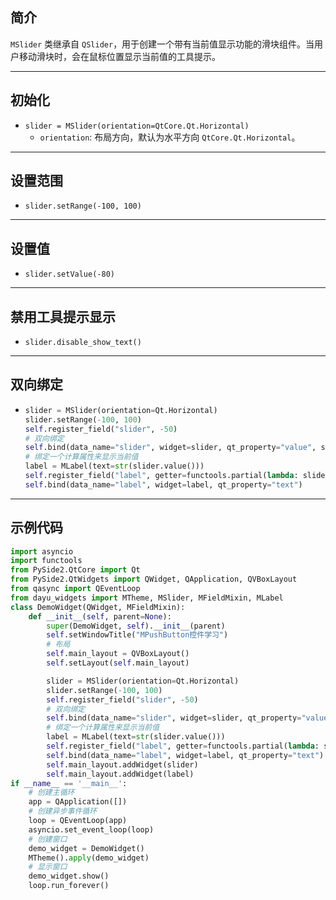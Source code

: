 ## 简介
`MSlider` 类继承自 `QSlider`，用于创建一个带有当前值显示功能的滑块组件。当用户移动滑块时，会在鼠标位置显示当前值的工具提示。
******
## 初始化
  - `slider = MSlider(orientation=QtCore.Qt.Horizontal)`
    - `orientation`: 布局方向，默认为水平方向 `QtCore.Qt.Horizontal`。
********
## 设置范围
  - `slider.setRange(-100, 100)`
******
## 设置值
  - `slider.setValue(-80)`
******
## 禁用工具提示显示
  - `slider.disable_show_text()`
******
## 双向绑定
  - ```python
    slider = MSlider(orientation=Qt.Horizontal)
    slider.setRange(-100, 100)
    self.register_field("slider", -50)
    # 双向绑定
    self.bind(data_name="slider", widget=slider, qt_property="value", signal="valueChanged", callback=None)
    # 绑定一个计算属性来显示当前值
    label = MLabel(text=str(slider.value()))
    self.register_field("label", getter=functools.partial(lambda: slider.value()))
    self.bind(data_name="label", widget=label, qt_property="text")
******
## 示例代码

```python
import asyncio
import functools
from PySide2.QtCore import Qt
from PySide2.QtWidgets import QWidget, QApplication, QVBoxLayout
from qasync import QEventLoop
from dayu_widgets import MTheme, MSlider, MFieldMixin, MLabel
class DemoWidget(QWidget, MFieldMixin):
    def __init__(self, parent=None):
        super(DemoWidget, self).__init__(parent)
        self.setWindowTitle("MPushButton控件学习")
        # 布局
        self.main_layout = QVBoxLayout()
        self.setLayout(self.main_layout)

        slider = MSlider(orientation=Qt.Horizontal)
        slider.setRange(-100, 100)
        self.register_field("slider", -50)
        # 双向绑定
        self.bind(data_name="slider", widget=slider, qt_property="value", signal="valueChanged", callback=None)
        # 绑定一个计算属性来显示当前值
        label = MLabel(text=str(slider.value()))
        self.register_field("label", getter=functools.partial(lambda: slider.value()))
        self.bind(data_name="label", widget=label, qt_property="text")
        self.main_layout.addWidget(slider)
        self.main_layout.addWidget(label)
if __name__ == '__main__':
    # 创建主循环
    app = QApplication([])
    # 创建异步事件循环
    loop = QEventLoop(app)
    asyncio.set_event_loop(loop)
    # 创建窗口
    demo_widget = DemoWidget()
    MTheme().apply(demo_widget)
    # 显示窗口
    demo_widget.show()
    loop.run_forever()
